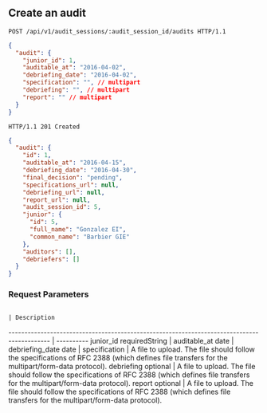 ## Create an audit

```http
POST /api/v1/audit_sessions/:audit_session_id/audits HTTP/1.1
```

```json
{
  "audit": {
    "junior_id": 1,
    "auditable_at": "2016-04-02",
    "debriefing_date": "2016-04-02",
    "specification": "", // multipart
    "debriefing": "", // multipart
    "report": "" // multipart
  }
}
```

```http
HTTP/1.1 201 Created
```

```json
{
  "audit": {
    "id": 1,
    "auditable_at": "2016-04-15",
    "debriefing_date": "2016-04-30",
    "final_decision": "pending",
    "specifications_url": null,
    "debriefing_url": null,
    "report_url": null,
    "audit_session_id": 5,
    "junior": {
      "id": 5,
      "full_name": "Gonzalez EI",
      "common_name": "Barbier GIE"
    },
    "auditors": [],
    "debriefers": []
  }
}
```

### Request Parameters

                                                                                            | Description
------------------------------------------------------------------------------------------- | ----------
junior_id    <span class="label">required</span><span class="details">String</span>         |
auditable_at <span class="details">date</span>                                          |
debriefing_date <span class="details">date</span> |
specification <span class="details"></span>  | A file to upload. The file should follow the specifications of RFC 2388 (which defines file transfers for the multipart/form-data protocol).
debriefing <span class="details">optional</span> | A file to upload. The file should follow the specifications of RFC 2388 (which defines file transfers for the multipart/form-data protocol).
report <span class="details">optional</span> | A file to upload. The file should follow the specifications of RFC 2388 (which defines file transfers for the multipart/form-data protocol).
